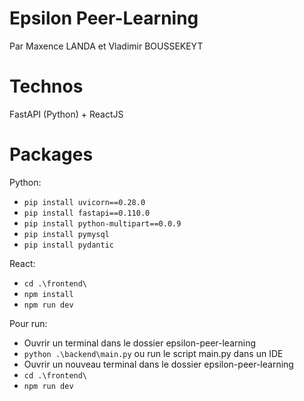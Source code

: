 # Epsilon Peer-Learning

Par Maxence LANDA et Vladimir BOUSSEKEYT

# Technos

FastAPI (Python) + ReactJS

# Packages


Python:
- ```pip install uvicorn==0.28.0```
- ```pip install fastapi==0.110.0```
- ```pip install python-multipart==0.0.9```
- ```pip install pymysql```
- ```pip install pydantic```

React:

- `cd .\frontend\`
- `npm install`
- `npm run dev`

Pour run:


- Ouvrir un terminal dans le dossier epsilon-peer-learning
- `python .\backend\main.py` ou run le script main.py dans un IDE
- Ouvrir un nouveau terminal dans le dossier epsilon-peer-learning
- `cd .\frontend\`
- `npm run dev`

